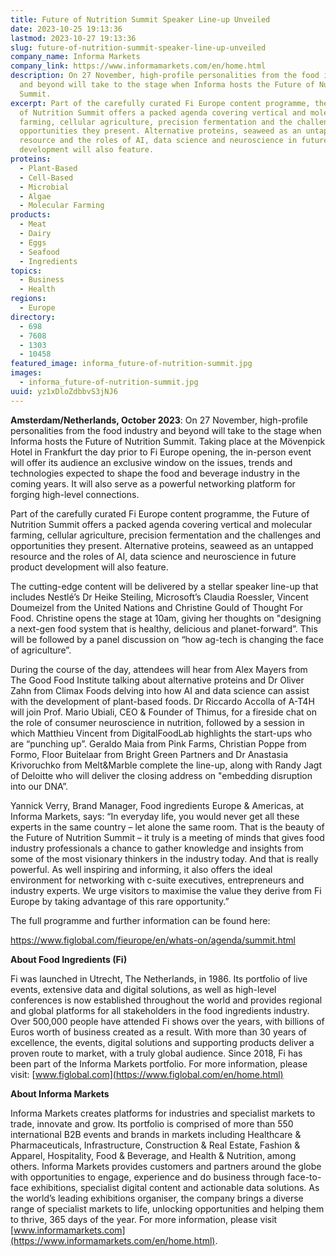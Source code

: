 ```yaml
---
title: Future of Nutrition Summit Speaker Line-up Unveiled
date: 2023-10-25 19:13:36
lastmod: 2023-10-27 19:13:36
slug: future-of-nutrition-summit-speaker-line-up-unveiled
company_name: Informa Markets
company_link: https://www.informamarkets.com/en/home.html
description: On 27 November, high-profile personalities from the food industry
  and beyond will take to the stage when Informa hosts the Future of Nutrition
  Summit.
excerpt: Part of the carefully curated Fi Europe content programme, the Future
  of Nutrition Summit offers a packed agenda covering vertical and molecular
  farming, cellular agriculture, precision fermentation and the challenges and
  opportunities they present. Alternative proteins, seaweed as an untapped
  resource and the roles of AI, data science and neuroscience in future product
  development will also feature.
proteins:
  - Plant-Based
  - Cell-Based
  - Microbial
  - Algae
  - Molecular Farming
products:
  - Meat
  - Dairy
  - Eggs
  - Seafood
  - Ingredients
topics:
  - Business
  - Health
regions:
  - Europe
directory:
  - 698
  - 7608
  - 1303
  - 10458
featured_image: informa_future-of-nutrition-summit.jpg
images:
  - informa_future-of-nutrition-summit.jpg
uuid: yz1xDloZdbbvS3jNJ6
---
```

**Amsterdam/Netherlands, October 2023**: On 27 November, high-profile personalities from the food industry and beyond will take to the stage when Informa hosts the Future of Nutrition Summit. Taking place at the Mövenpick Hotel in Frankfurt the day prior to Fi Europe opening, the in-person event will offer its audience an exclusive window on the issues, trends and technologies expected to shape the food and beverage industry in the coming years. It will also serve as a powerful networking platform for forging high-level connections.

Part of the carefully curated Fi Europe content programme, the Future of Nutrition Summit offers a packed agenda covering vertical and molecular farming, cellular agriculture, precision fermentation and the challenges and opportunities they present. Alternative proteins, seaweed as an untapped resource and the roles of AI, data science and neuroscience in future product development will also feature.

The cutting-edge content will be delivered by a stellar speaker line-up that includes Nestlé’s Dr Heike Steiling, Microsoft’s Claudia Roessler, Vincent Doumeizel from the United Nations and Christine Gould of Thought For Food. Christine opens the stage at 10am, giving her thoughts on "designing a next-gen food system that is healthy, delicious and planet-forward”. This will be followed by a panel discussion on “how ag-tech is changing the face of agriculture”.

During the course of the day, attendees will hear from Alex Mayers from The Good Food Institute talking about alternative proteins and Dr Oliver Zahn from Climax Foods delving into how AI and data science can assist with the development of plant-based foods. Dr Riccardo Accolla of A-T4H will join Prof. Mario Ubiali, CEO & Founder of Thimus, for a fireside chat on the role of consumer neuroscience in nutrition, followed by a session in which Matthieu Vincent from DigitalFoodLab highlights the start-ups who are “punching up”. Geraldo Maia from Pink Farms, Christian Poppe from Formo, Floor Buitelaar from Bright Green Partners and Dr Anastasia Krivoruchko from Melt&Marble complete the line-up, along with Randy Jagt of Deloitte who will deliver the closing address on "embedding disruption into our DNA”.

Yannick Verry, Brand Manager, Food ingredients Europe & Americas, at Informa Markets, says: “In everyday life, you would never get all these experts in the same country – let alone the same room. That is the beauty of the Future of Nutrition Summit – it truly is a meeting of minds that gives food industry professionals a chance to gather knowledge and insights from some of the most visionary thinkers in the industry today. And that is really powerful. As well inspiring and informing, it also offers the ideal environment for networking with c-suite executives, entrepreneurs and industry experts. We urge visitors to maximise the value they derive from Fi Europe by taking advantage of this rare opportunity.”

The full programme and further information can be found here: 

<https://www.figlobal.com/fieurope/en/whats-on/agenda/summit.html> 

**About Food Ingredients (Fi)**

Fi was launched in Utrecht, The Netherlands, in 1986. Its portfolio of live events, extensive data and digital solutions, as well as high-level conferences is now established throughout the world and provides regional and global platforms for all stakeholders in the food ingredients industry. Over 500,000 people have attended Fi shows over the years, with billions of Euros worth of business created as a result. With more than 30 years of excellence, the events, digital solutions and supporting products deliver a proven route to market, with a truly global audience. Since 2018, Fi has been part of the Informa Markets portfolio. For more information, please visit: [www.figlobal.com](https://www.figlobal.com/en/home.html)

**About Informa Markets**

Informa Markets creates platforms for industries and specialist markets to trade, innovate and grow. Its portfolio is comprised of more than 550 international B2B events and brands in markets including Healthcare & Pharmaceuticals, Infrastructure, Construction & Real Estate, Fashion & Apparel, Hospitality, Food & Beverage, and Health & Nutrition, among others. Informa Markets provides customers and partners around the globe with opportunities to engage, experience and do business through face-to-face exhibitions, specialist digital content and actionable data solutions. As the world’s leading exhibitions organiser, the company brings a diverse range of specialist markets to life, unlocking opportunities and helping them to thrive, 365 days of the year. For more information, please visit [www.informamarkets.com](https://www.informamarkets.com/en/home.html).